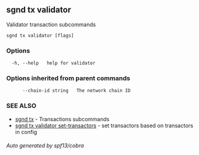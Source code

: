 ## sgnd tx validator

Validator transaction subcommands

```
sgnd tx validator [flags]
```

### Options

```
  -h, --help   help for validator
```

### Options inherited from parent commands

```
      --chain-id string   The network chain ID
```

### SEE ALSO

* [sgnd tx](sgnd_tx.md)	 - Transactions subcommands
* [sgnd tx validator set-transactors](sgnd_tx_validator_set-transactors.md)	 - set transactors based on transactors in config

###### Auto generated by spf13/cobra
